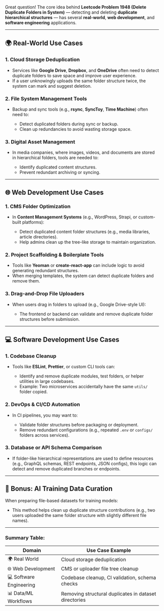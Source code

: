 Great question! The core idea behind **Leetcode Problem 1948 (Delete Duplicate Folders in System)** — detecting and deleting **duplicate hierarchical structures** — has several **real-world**, **web development**, and **software engineering** applications.

---

## 🌍 **Real-World Use Cases**

### 1. **Cloud Storage Deduplication**

* Services like **Google Drive**, **Dropbox**, and **OneDrive** often need to detect duplicate folders to save space and improve user experience.
* If a user unknowingly uploads the same folder structure twice, the system can mark and suggest deletion.

### 2. **File System Management Tools**

* Backup and sync tools (e.g., **rsync**, **SyncToy**, **Time Machine**) often need to:

  * Detect duplicated folders during sync or backup.
  * Clean up redundancies to avoid wasting storage space.

### 3. **Digital Asset Management**

* In media companies, where images, videos, and documents are stored in hierarchical folders, tools are needed to:

  * Identify duplicated content structures.
  * Prevent redundant archiving or syncing.

---

## 🌐 **Web Development Use Cases**

### 1. **CMS Folder Optimization**

* In **Content Management Systems** (e.g., WordPress, Strapi, or custom-built platforms):

  * Detect duplicated content folder structures (e.g., media libraries, article directories).
  * Help admins clean up the tree-like storage to maintain organization.

### 2. **Project Scaffolding & Boilerplate Tools**

* Tools like **Yeoman** or **create-react-app** can include logic to avoid generating redundant structures.
* When merging templates, the system can detect duplicate folders and remove them.

### 3. **Drag-and-Drop File Uploaders**

* When users drag in folders to upload (e.g., Google Drive-style UI):

  * The frontend or backend can validate and remove duplicate folder structures before submission.

---

## 💻 **Software Development Use Cases**

### 1. **Codebase Cleanup**

* Tools like **ESLint**, **Prettier**, or custom CLI tools can:

  * Identify and remove duplicate modules, test folders, or helper utilities in large codebases.
  * Example: Two microservices accidentally have the same `utils/` folder copied.

### 2. **DevOps & CI/CD Automation**

* In CI pipelines, you may want to:

  * Validate folder structures before packaging or deployment.
  * Remove redundant configurations (e.g., repeated `.env` or `configs/` folders across services).

### 3. **Database or API Schema Comparison**

* If folder-like hierarchical representations are used to define resources (e.g., GraphQL schemas, REST endpoints, JSON configs), this logic can detect and remove duplicated branches or endpoints.

---

## 🧠 Bonus: **AI Training Data Curation**

When preparing file-based datasets for training models:

* This method helps clean up duplicate structure contributions (e.g., two users uploaded the same folder structure with slightly different file names).

---

### Summary Table:

| Domain                  | Use Case Example                                      |
| ----------------------- | ----------------------------------------------------- |
| 🌍 Real World           | Cloud storage deduplication                           |
| 🌐 Web Development      | CMS or uploader file tree cleanup                     |
| 💻 Software Engineering | Codebase cleanup, CI validation, schema checks        |
| 📊 Data/ML Workflows    | Removing structural duplicates in dataset directories |

